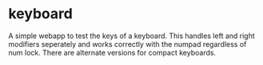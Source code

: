 # keyboard
A simple webapp to test the keys of a keyboard. This handles left and right modifiers seperately and works correctly with the numpad regardless of num lock. There are alternate versions for compact keyboards.

